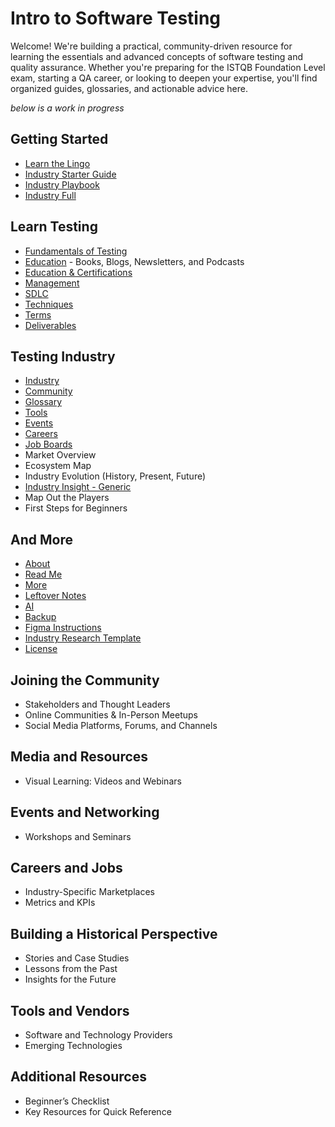 # Intro to Software Testing

Welcome! We're building a practical, community-driven resource for learning the essentials and advanced concepts of software testing and quality assurance. Whether you're preparing for the ISTQB Foundation Level exam, starting a QA career, or looking to deepen your expertise, you'll find organized guides, glossaries, and actionable advice here.

*below is a work in progress*

## Getting Started
- [Learn the Lingo](lingo.md)
- [Industry Starter Guide](starter_guide.md)
- [Industry Playbook](playbook.md)
- [Industry Full](playbook_full.md)

## Learn Testing
<!-- - [Fundamentals](fundamentals.md) -->
- [Fundamentals of Testing](fundamentals.md)
- [Education](education.md) - Books, Blogs, Newsletters, and Podcasts
- [Education & Certifications](education.md)
- [Management](management.md)
- [SDLC](sdlc.md)
- [Techniques](techniques.md)
- [Terms](terms.md)
- [Deliverables](deliverables.md)

## Testing Industry
- [Industry](industry_software_testing.md)
- [Community](community.md)
- [Glossary](glossary.md)
- [Tools](tools.md)
- [Events](events.md)
- [Careers](careers.md)
- [Job Boards](job_boards.md)
- Market Overview
- Ecosystem Map
- Industry Evolution (History, Present, Future)
- [Industry Insight - Generic](industry.md)
- Map Out the Players
- First Steps for Beginners

## And More
- [About](about.md)
- [Read Me](readme.md)
- [More](more.md)
- [Leftover Notes](leftover_notes.md)
- [AI](ai.md)
- [Backup](backup.md)
- [Figma Instructions](figma_instructions.md)
- [Industry Research Template](industry_research_template.md)
- [License](license.md)

<!-- ## Table of Contents -->

<!-- ## Introduction -->
<!-- - [Purpose of the Guide](about.md) -->
<!-- - [Figma Instructions](figma_instructions.md) -->

<!-- ## Industry Insights -->
<!-- * Market Overview
* Ecosystem Map
* Industry Evolution (History, Present, Future) -->
<!-- * Regulatory Landscape -->
<!-- - [Industry Insight - Generic](industry.md) -->
<!-- - [Industry Insight - Research Template](industry_research_template.md) same as generic? -->
<!-- - [Industry Insight - Software Testing](industry_software_testing.md) -->

<!-- ## Getting Started -->
<!-- - [Ready the Glossary](glossary.md) -->
<!-- * Map Out the Players
* First Steps for Beginners -->

<!-- ## Software Testing 101 -->
<!-- - [Software Testing in the SDLC](sdlc.md) -->
<!-- - [Techniques & Test Design](techniques.md) -->
<!-- - [Test Management](management.md) -->
<!-- - [Deliverables & Documentation](deliverables.md) -->
<!-- - [Gerhkin Style Requirements](gerhkin_style_reqs.md) -->
<!-- - [Software Testing Tools](tools.md) -->

## Joining the Community
<!-- - [Community & Meetups](community.md) -->
* Stakeholders and Thought Leaders
* Online Communities & In-Person Meetups
* Social Media Platforms, Forums, and Channels

## Media and Resources
* Visual Learning: Videos and Webinars

## Events and Networking
<!-- - [Trade Shows, Conferences, and Meetups](events.md) -->
* Workshops and Seminars

## Careers and Jobs
<!-- - [Job Roles & Career Paths in QA](careers.md) -->
<!-- - [Job Boards](job_boards.md) -->
* Industry-Specific Marketplaces
* Metrics and KPIs

## Building a Historical Perspective
* Stories and Case Studies
* Lessons from the Past
* Insights for the Future

## Tools and Vendors
* Software and Technology Providers
* Emerging Technologies
<!-- - [AI in Testing](ai.md) -->

## Additional Resources
* Beginner’s Checklist
* Key Resources for Quick Reference
<!-- - [Backup & Recovery](backup.md)
- [More Resources](more.md)
- [Read Me](readme.md) -->
